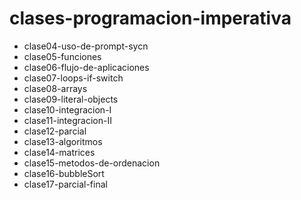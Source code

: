 # clases-programacion-imperativa

- clase04-uso-de-prompt-sycn
- clase05-funciones
- clase06-flujo-de-aplicaciones
- clase07-loops-if-switch
- clase08-arrays
- clase09-literal-objects
- clase10-integracion-I
- clase11-integracion-II
- clase12-parcial
- clase13-algoritmos
- clase14-matrices
- clase15-metodos-de-ordenacion
- clase16-bubbleSort
- clase17-parcial-final